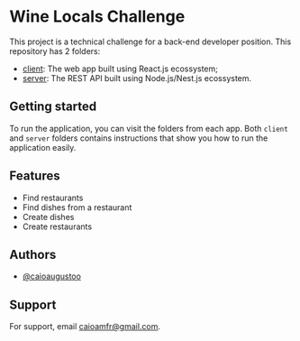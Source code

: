 # Wine Locals Challenge

This project is a technical challenge for a back-end developer position.
This repository has 2 folders:

- [client](https://github.com/CaioAugustoo/wine-locals-challenge/tree/master/client): The web app built using React.js ecossystem;
- [server](https://github.com/CaioAugustoo/wine-locals-challenge/tree/master/server): The REST API built using Node.js/Nest.js ecossystem.

## Getting started

To run the application, you can visit the folders from each app.
Both `client` and `server` folders contains instructions that show you how to run the application easily.

## Features

- Find restaurants
- Find dishes from a restaurant
- Create dishes
- Create restaurants

## Authors

- [@caioaugustoo](https://www.github.com/caioaugustoo)

## Support

For support, email caioamfr@gmail.com.
